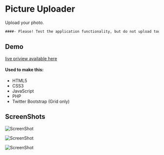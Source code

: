 # Picture Uploader
Upload your photo.
```diff
####- Please! Test the application functionality, but do not upload too many images in live preview. Thank you.
```
## Demo
<a href="http://test17082.futurehost.pl/img-uploader/index.html/">live priview available here</a>

#### Used to make this:
* HTML5
* CSS3
* JavaScript
* PHP
* Twitter Bootstrap (Grid only)


## ScreenShots
![ScreenShot](http://i.imgur.com/pX0cE9M.png)

![ScreenShot](http://i.imgur.com/uaYAwEb.png)

![ScreenShot](http://i.imgur.com/hUq0jmF.png)
